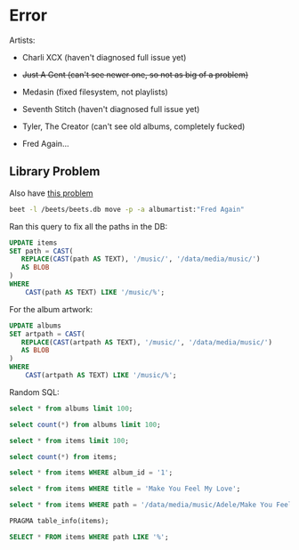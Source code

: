 # Error

Artists:

* Charli XCX (haven't diagnosed full issue yet)

* ~~Just A Gent (can't see newer one, so not as big of a problem)~~

* Medasin (fixed filesystem, not playlists)

* Seventh Stitch (haven't diagnosed full issue yet)

* Tyler, The Creator (can't see old albums, completely fucked)

* Fred Again...

## Library Problem

Also have [this problem](https://discourse.beets.io/t/library-db-still-has-old-path-after-moving-collection-to-a-new-location/2331)

```bash
beet -l /beets/beets.db move -p -a albumartist:"Fred Again"
```

Ran this query to fix all the paths in the DB:

```sql
UPDATE items
SET path = CAST(
   REPLACE(CAST(path AS TEXT), '/music/', '/data/media/music/')
   AS BLOB
)
WHERE
    CAST(path AS TEXT) LIKE '/music/%';
```

For the album artwork:

```sql
UPDATE albums
SET artpath = CAST(
   REPLACE(CAST(artpath AS TEXT), '/music/', '/data/media/music/')
   AS BLOB
)
WHERE
    CAST(artpath AS TEXT) LIKE '/music/%';
```

Random SQL:

```sql
select * from albums limit 100; 

select count(*) from albums limit 100; 

select * from items limit 100; 

select count(*) from items; 

select * from items WHERE album_id = '1';

select * from items WHERE title = 'Make You Feel My Love';

select * from items WHERE path = '/data/media/music/Adele/Make You Feel My Love/01 Make You Feel My Love.m4a';

PRAGMA table_info(items);

SELECT * FROM items WHERE path LIKE '%';
```
